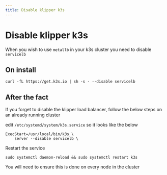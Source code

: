```yaml
---
title: Disable klipper k3s
---
```


# Disable klipper k3s

When you wish to use `metallb` in your k3s cluster you need to disable `servicelb`

## On install

```shell
curl -fL https://get.k3s.io | sh -s - --disable servicelb
```

## After the fact

If you forget to disable the klipper load balancer, follow the below steps on an already running cluster


edit `/etc/systemd/system/k3s.service` so it looks like the below

```shell
ExecStart=/usr/local/bin/k3s \
    server --disable servicelb \
```

Restart the service

```shell
sudo systemctl daemon-reload && sudo systemctl restart k3s
```

You will need to ensure this is done on every node in the cluster
